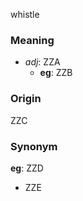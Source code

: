 whistle
### Meaning
+ _adj_: ZZA
    + __eg__: ZZB

### Origin

ZZC

### Synonym

__eg__: ZZD

+ ZZE


